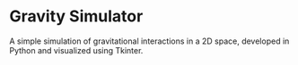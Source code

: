 # Gravity Simulator
A simple simulation of gravitational interactions in a 2D space, developed in Python and visualized using Tkinter.
